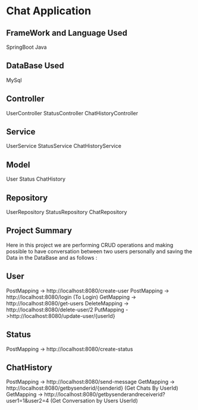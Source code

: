 # Chat Application

## FrameWork and Language Used
SpringBoot
Java

## DataBase Used
MySql

## Controller
UserController
StatusController
ChatHistoryController

## Service
UserService
StatusService
ChatHistoryService

## Model
User
Status
ChatHistory

## Repository
UserRepository
StatusRepository
ChatRepository

## Project Summary
Here in this project we are performing CRUD operations and making possible to have conversation between two users personally and saving the Data in the DataBase and as follows :
## User
PostMapping -> http://localhost:8080/create-user
PostMapping -> http://localhost:8080/login (To Login)
GetMapping -> http://localhost:8080/get-users
DeleteMapping -> http://localhost:8080/delete-user/2
PutMapping ->http://localhost:8080/update-user/{userId}

## Status
PostMapping -> http://localhost:8080/create-status

## ChatHistory
PostMapping -> http://localhost:8080/send-message
GetMapping -> http://localhost:8080/getbysenderid/{senderid} (Get Chats By UserId)
GetMapping -> http://localhost:8080/getbysenderandreceiverid?user1=1&user2=4 (Get Conversation by Users UserId)
